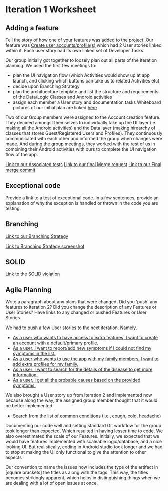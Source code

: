Iteration 1 Worksheet
=====================

Adding a feature
-----------------

Tell the story of how one of your features was added to the project.
Our feature was [Create user accounts/profile(s)](winter-2022-a01/group-1/personal_healthcare#1) which had 2 User stories linked within it. Each user story had its own linked set of Developer Tasks.

Our group initially got together to loosely plan out all parts of the Iteration planning. We used the first few meetings to:
- plan the UI navigation flow (which Activities would show up at app launch, and clicking which buttons can take us to related Activities etc)
- decide upon Branching Strategy
- plan the archituecture template and list the structure and requirements of the Data/Logic Classes and Android activities
- assign each member a User story and documentation tasks
Whiteboard pictures of our initial plan are linked [here](Iteration1_documents/Rough_whiteboard_plans) 

Two of our Group members were assigned to the Account creation feature. They decided amongst themselves to individually take up the UI layer (ie making all the Android activities) and the Data layer (making hirearchy of classes that stores Guest/Registered Users and Profiles). They continuously communicated with each other and informed the group when changes were made. And during the group meetings, they worked with the rest of us in combining their Android activities with ours to complete the UI navigation flow of the app. 

[Link to our Associated tests]()
[Link to our final Merge request](winter-2022-a01/group-1/personal_healthcare!35)
[Link to our Final merge commit](b2c852df69320b8bcb04b2eb2038fe68d6c45cb7)

Exceptional code
----------------

Provide a link to a test of exceptional code. In a few sentences,
provide an explanation of why the exception is handled or thrown
in the code you are testing.

Branching
----------

[Link to our Branching Strategy](Iteration1_documents/branching_strategy.md)

[Link to Branching Strategy screenshot](Iteration1_documents/BranchingStrategyPic.PNG)

SOLID
-----

[Link to the SOLID violation](winter-2022-a01/group-2/student-study-stats#45)

Agile Planning
--------------

Write a paragraph about any plans that were changed. Did you
'push' any features to iteration 2? Did you change the description
of any Features or User Stories? Have links to any changed or pushed Features
or User Stories.

We had to push a few User stories to the next iteration. Namely,
- [As a user who wants to have access to extra features, I want to create an account with a default/primary profile.](winter-2022-a01/group-1/personal_healthcare#14)
- [As a user, I want to report/add new symptoms if I could not find my symptoms in the list.](winter-2022-a01/group-1/personal_healthcare#16)
- [As a user who wants to use the app with my family members, I want to add extra profiles for my family.](winter-2022-a01/group-1/personal_healthcare#17)
- [As a user, I want to search for the details of the disease to get more information.](winter-2022-a01/group-1/personal_healthcare#15)
- [As a user, I get all the probable causes based on the provided symptoms.](winter-2022-a01/group-1/personal_healthcare#13)

We also brought a User story up from Iteration 2 and implemented now because along the way, the assigned group member thought that it would be better implemented.
-  [Search from the list of common conditions (I.e., cough, cold, headache)](winter-2022-a01/group-1/personal_healthcare#11)

Documenting our code well and setting standard Git workflow for the group took longer than expected. Which resulted in having lesser time to code. 
We also overestimated the scale of our Features. Initially, we expected that we would have features implemented with scaleable logic/database, and a nice looking UI. But realistically, coding in Android studio took longer and we had to stop at making the UI only functional to give the attention to other aspects 

Our convention to name the issues now includes the type of the artifact in [square brackets] the titles as along with the tags. This way, the titles becomes strikingly apparent, which helps in distinguishing things when we are dealing with a lot of open issues at once.
